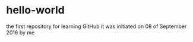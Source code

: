 # hello-world
the first repository for learning GitHub
it was initiated on 08 of September 2016 by me
